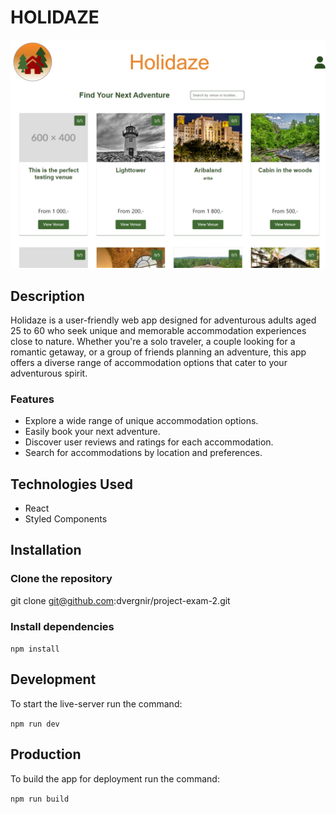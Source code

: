 # HOLIDAZE

![Screenshot](/src/images/readmeimg.png)

## Description

Holidaze is a user-friendly web app designed for adventurous adults aged 25 to 60 who seek unique and memorable accommodation experiences close to nature. Whether you're a solo traveler, a couple looking for a romantic getaway, or a group of friends planning an adventure, this app offers a diverse range of accommodation options that cater to your adventurous spirit.

### Features

- Explore a wide range of unique accommodation options.
- Easily book your next adventure.
- Discover user reviews and ratings for each accommodation.
- Search for accommodations by location and preferences.

## Technologies Used

- React
- Styled Components

## Installation

### Clone the repository

git clone git@github.com:dvergnir/project-exam-2.git

### Install dependencies

`npm install`

## Development

To start the live-server run the command:

`npm run dev`

## Production

To build the app for deployment run the command:

`npm run build`
